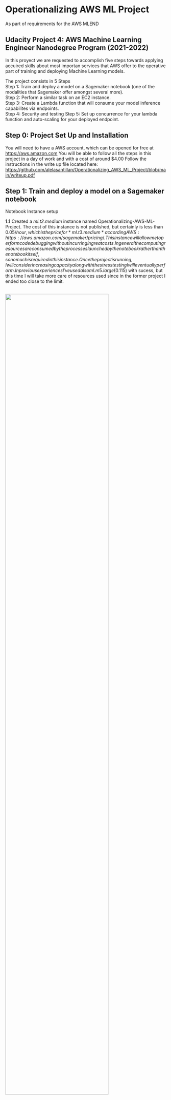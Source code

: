 # Operationalizing AWS ML Project
As part of requirements for the AWS MLEND

## Udacity Project 4: AWS Machine Learning Engineer Nanodegree Program (2021-2022)

In this proyect we are requested to accomplish five steps towards applying accuired skills
about most importan services that AWS offer to the operative part of training and deploying 
Machine Learning models.

The project consists in 5 Steps<br/>
Step 1: Train and deploy a model on a Sagemaker notebook (one of the modalities that Sagemaker offer amongst several more).<br/>
Step 2: Perform a similar task on an EC2 instance.</br>
Step 3: Create a Lambda function that will consume your model inference capabilites via endpoints.</br>
Step 4: Security and testing
Step 5: Set up concurrence for your lambda function and auto-scaling for your deployed endpoint.</br>


## Step 0: Project Set Up and Installation
You will need to have a AWS account, which can be opened for free at https://aws.amazon.com 
You will be able to follow all the steps in this project in a day of work and with a cost of around $4.00
Follow the instructions in the write up file located here:
https://github.com/alelasantillan/Operationalizing_AWS_ML_Project/blob/main/writeup.pdf


## Step 1: Train and deploy a model on a Sagemaker notebook 

Notebook Instance setup

**1.1** Created a *ml.t2.medium* instance named Operationalizing-AWS-ML-Project.
The cost of this instance is not published, but certainly is  less than $0.05/hour, which is the price for *ml.t3.medium* according AWS: https://aws.amazon.com/sagemaker/pricing/.
This instance will allow me to perform code debugging without incurring in great costs. In general the computing resources are consumed by the processes launched by the notebook 
rather than the notebook itself, so no much is required in this instance.
Once the project is running, I will consider increasing capacity along with the stress testing I will eventually perform.
In previous experiences I've used also ml.m5.large ($0.115) with sucess, but this time I will take more care of resources used since in the former project I ended too close to the limit.

<br/>
<img src="screenshots/Step1/1. Notebook instance creation.png" width="80%">
<br/><br/>

I've launched the Notebook Instance, but it took a long time to be ready. It happens from time to time, but is not usual. You just have to wait:
<br/>
<img src="screenshots/Step1/2. In pending status.png" width="80%">
<br/><br/>

**1.2** I uploaded the train_and_deploy-solution.ipynb into the SageMaker notebook instance, as well as the files hpo.py and infernce2.py to run the Hyperparameter Optimization part, the training-debugging part and the endpoint deploy part. I adjusted the bucket name in all ocurrences and changed the instance types for running
the three different process:  two *ml.m5.xlarge* for the hyperparameter optimization and training-debugging and *ml.m5.large* for deploy of endpoint for inferences.

**1.3** Created a bucket named "udacitysolution-alela" and changed the notebook to use that bucket.
Run the train_and_deploy-solution.ipynb first cells refered about data collection, unzipping and syncronization with s3
and the cells created the images folders, and images into the bucket.
<br/>
<img src="screenshots/Step1/3. s3 udacitysolution-alela.png" width="80%">
<br/><br/>

**1.4** Run the following cells of the notebook to peform Hyperparameter optimization.
This computation takes some time, depending on the instance type you choose to run computation.

I reserved the values of the optimization to perform the training of 
the model. At this point using the smdebug module, web perform debugging of the model 
to avoid the following problems that can show up in any training:
overfitting, vanishin gradients, poor weight initialization or overtraining.
Once the model is trained this way, we create another identical model but with multi instance.
The multi instance training resulted in:
Training seconds: 4221
whereas the single instance just:
Training seconds: 1339
<br/>
<img src="screenshots/Step1/4. running the tuning estimator - 2 training instances ml.m5.xlarge created.png" width="80%">
<br/><br/>
This are the details of each training instance:

<br/>
<img src="screenshots/Step1/4.1. details of one training job.png" width="80%">
<br/><br/>    
And this is the cell code of the notebook that determined the two training instances to accelerate computation:
<br/>
<img src="screenshots/Step1/4.3. cell that determined 2 jobs.png" width="80%">
<br/><br/>  
And the tuning job can also be seen from here:
<br/>
<img src="screenshots/Step1/4.4. tuning job.png" width="80%">
<br/><br/>  
Finally, when those jobs completed execution, we have the following result on the cell:
<br/>
<img src="screenshots/Step1/4.6. hyperparamenter tuning results.png" width="80%">
<br/>
We can keep this values to use them later for the training-debugging of the model with optimal parameters.
<br/><br/> 
           
**1.5** We deployed two endpoints for inference in both single instance and multi instance and peformed the prediction for the same data and we obtained different results as well ad different inference times.
We kept the logs of both invocations to see if there is some sensitive difference but inference times were similar. We should instead perform a lot of requests to see how the endpoints latency behaves in case of higher throughput.
The code for the single instance:
<br/>
<img src="screenshots/Step1/5.1 Code for Training and debugging single instance estimator.png" width="80%">
<br/><br/>
The training for the single instance estimator produced by that code:
<br/>
<img src="screenshots/Step1/5.2. Training job for training and debugging single instance estimator.png" width="80%">
<br/><br/>
Process jobs completed to avoid overfitting, poor weight initilizacion, overtraining and vanishing gradients:
<br/>
<img src="screenshots/Step1/5.3. Process jobs created and completed to train and debug single instance estimator.png" width="80%">
<br/><br/>

**1.6**  Analogously, we performed same computation for the multi-instance model:
The code for the multi instance:
<br/>
<img src="screenshots/Step1/6.1 Code for Training and debugging multi instance estimator.png" width="80%">
<br/><br/>
The training for the multi instance estimator produced by that code:
<br/>
<img src="screenshots/Step1/6.2. Training job for training and debugging multi instance estimator.png" width="80%">
<br/><br/>
Process jobs completed to avoid overfitting, poor weight initilizacion, overtraining and vanishing gradients:
<br/>
<img src="screenshots/Step1/6.3. Process jobs created and completed to train and debug multi instance estimator.png" width="80%">
<br/><br/>

**1.7** After creating this two endpoints, the final version of the notebook is the one in this repo and we deleted the endpoints and stop the notebook instance to avoid charges.

<img src="screenshots/Step1/7. Endpoints created by the notebook, single and mulit instance estimators.png" width="80%">
<br/><br/>

## Step 2: Perform a similar task on an EC2 instance.

EC2 Instance setup

**2.1** We choose first to launch a t2.micro since it's free tier to avoid costs, if I consider it insufficient, I will retry with a larger instance. Anyway the load is not in the EC2, as it was not on the notebook in sagemaker, but in the jobs launched for hpo and training. 

To compare:
In the sagemaker task we used ml.t2.medium for the notebook (very light work) and two ml.m5.xlarge for the trainings and ml.m5.large for inferences.
The total costs of performing the tasks with sagemaker were $4.03
The total costs of EC2 using same combination of resources were much less than that, but the jobs were different too.
<br/>
<img src="screenshots/Step2/2.1 Biling for SageMaker.png" width="80%">
<br/><br/>
I choose the AMI Amazon Deep Learning because it comes with ML learning environment integrated already.
<br/>
<img src="screenshots/Step2/2.2 Choose the AMI  Amazon Deep Learning and choose the Instance ml.t3.medium.png" width="80%">
<br/><br/>

And finally launched the instance:
<br/>
<img src="screenshots/Step2/2.3 Create the Instance t2.micro that had to be changed later to ml.t3.medium.png" width="80%">
<br/><br/>

Later on, it turned out that for amazon deep learning free tier is not available for the Amazon Deep Learning AMI and when installing torch by doing:
pip install torch
there was a memory problem.
For that reason I stop the instance and I re launched a ml.t3.medium and connected to this new instance with the same information I had in the t2.micro in a matter of seconds.



**2.2** I created the dir TrainedModels and downloaded and unzipped there the file:
https://s3-us-west-1.amazonaws.com/udacity-aind/dog-project/dogImages.zip
using wget and unzip commands
<br/>           
<img src="screenshots/Step2/2.5 Download the data from s3 using wget command.png"
width="80%">
<br/><br/>

**2.3** Created the file solution.py and I pasted the contents of the scrip ec2train1.py
<br/>
<img src="screenshots/Step2/2.4 Connect to console and create the directory for keeping the model and create the solution.py using the code provided in the ec2train1.py.png" width="80%">
<br/><br/>

**2.4** Run the solution.py and took a screenshot of the model into the TrainedModels directory
After inspecting the code in solution.py I can see that it performs the same tasks that were
performed in the notebook of step 1 (train_and_deploy-solution.ipynb. It was adapted to work 
in a typical linux distro but with some changes as follows:
<br/>
<img src="screenshots/Step2/2.6 Train the model. Aprox 30min, but terminals freeze if no activity.png" width="80%">
<br/><br/>
       
**Considerations about the code into the solution.py file:**
           
The code resembles the one used in hpo.py, but it has no smdebug module to perform the final debugging, so the result will be less effective.
As well, hyperparameters are fixed, so there is no hyperparameter optimization. 
Also, this code does not perform the deploy of the endpoint. 
All that will have to be worked later.
<br/>
<img src="screenshots/Step1/
width="80%">
<br/><br/>

**2.5** Finally the job ended as follows:
Execution time start 6:57 7:24 ended.
And the proof of the job run well is the model saved into the directory:
<br/>
<img src="screenshots/Step2/2.7 Proof of completing the training job for the task EC2.png" width="80%">
<br/><br/>
           
## Step 3: Create a Lambda function that will consume your model inference capabilites via endpoints.
                                                                                                      
**3.1** For this task I had to re create the endpoint I deleted yeasterday.
I have the models for the endpoint configuration created for both multi-instance and single-instance
I went to models in SageMaker and all the models created were there.
I decided to use the multi-instance one:
<br/>
<img src="screenshots/Step3/3.1 Models created with SageMaker Notebook Instance.png" width="80%">
<br/><br/>

                                                                                                
**3.2** Then I went to endpoints on SageMaker and created the enpoint using the multi-instance model shown above and I choose a new name for the endpoint.
<br/>                                                                                               
<img src="screenshots/Step3/3.2 Endpoint created from model multi-instance.png" width="80%">
<br/><br/>


## Step 4: Security and testing.
**4.1** I tested the lambda funcion using the following test:
{"url": "https://s3.amazonaws.com/cdn-origin-etr.akc.org/wp-content/uploads/2017/11/20113314/Carolina-Dog-standing-outdoors.jpg" }
But I run into an error when testing.
<br/>
<img src="screenshots/Step4/4.1 Lambda error.png" width="80%">
<br/><br/>
                                                                                           
This error was caused because of Lambda running on a rol that has no permissions over SageMaker nor Over s3.
<br/>
<img src="screenshots/Step4/4.2 Lamda error solution 1.png" width="80%">
<br/><br/>
To solve that we added the policies for sagemakerfullaccess and s3fullaccess to the execution role.
<br/>
<img src="screenshots/Step4/4.2 Lamda error solution 2.png" width="80%">
<br/><br/>
                                                                       
**4.2** I rerun the test and now it worked!
<br/>
<img src="screenshots/Step4/4.4 Lambda success.png" width="80%">
<br/><br/>
Here is the complete response from the endpoint:                                                             
                                                               
Test Event Name
test-lambda

Response
{
  "statusCode": 200,
  "headers": {
    "Content-Type": "text/plain",
    "Access-Control-Allow-Origin": "*"
  },
  "type-result": "<class 'str'>",
  "COntent-Type-In": "<__main__.LambdaContext object at 0x7f2b8cba16d0>",
  "body": "[[-1.9230748414993286, 2.0606367588043213, -2.975001096725464, 2.7361202239990234, 2.503251314163208, 0.9743241667747498, -0.5436190962791443, -0.552527904510498, -6.05665397644043, 1.721237063407898, 2.425633668899536, 1.1596161127090454, 0.23340359330177307, 1.1787495613098145, -1.682868480682373, 0.04093865305185318, -3.0608670711517334, -1.0202009677886963, 0.5772457122802734, 2.3727235794067383, 1.725218415260315, -0.061895087361335754, -0.507676362991333, -3.4325389862060547, -2.3014237880706787, -6.103825092315674, 2.229447841644287, -1.3559074401855469, 0.214759960770607, -0.4876475930213928, 2.2932322025299072, -1.8778115510940552, -2.646745443344116, -0.4442533254623413, -1.4839411973953247, 0.018974244594573975, 0.5177682042121887, -0.4669727385044098, -0.7576069235801697, -1.7498409748077393, 1.264542818069458, 1.4518052339553833, 2.3175251483917236, 0.6133086681365967, 2.315450429916382, -2.0466291904449463, 1.5150392055511475, -0.7387037873268127, 0.36982569098472595, -0.008169978857040405, 1.6424503326416016, -2.1007399559020996, -2.434668779373169, -0.008525431156158447, -4.083022117614746, -0.004357367753982544, -2.7408454418182373, -0.48699548840522766, -3.6401796340942383, -1.6554871797561646, -1.546553373336792, -1.7185020446777344, -2.040588855743408, -4.549625396728516, -2.8638806343078613, -2.800689697265625, 1.9408971071243286, -0.13130821287631989, -1.1525102853775024, -1.2089629173278809, 3.5017807483673096, -2.380239725112915, -1.1759413480758667, -1.4099303483963013, -2.453126907348633, -2.063462018966675, -3.7739031314849854, -1.0499930381774902, 1.1904747486114502, -1.380522608757019, 1.0462281703948975, -5.719635009765625, 0.3957575261592865, 1.9719444513320923, -4.87777853012085, -5.302970886230469, -0.5300191640853882, -3.840769052505493, -2.534928798675537, 1.4356107711791992, -3.2125887870788574, 0.5481349229812622, -3.9147355556488037, -1.0964760780334473, 1.0998213291168213, 0.7646914124488831, -1.695220708847046, -1.466501235961914, -3.896580696105957, -4.843873023986816, -9.731215476989746, -2.6416592597961426, 1.6428296566009521, -2.0402002334594727, -0.4763360619544983, -0.48405128717422485, -2.3959767818450928, 1.7910501956939697, 3.1037676334381104, 1.1668872833251953, -0.15623413026332855, 0.057766884565353394, -3.2649059295654297, -1.6079130172729492, -3.212416410446167, 0.8164639472961426, -0.5811924934387207, 2.154860258102417, -2.4100425243377686, 0.4797557294368744, -0.26428431272506714, -1.8739787340164185, -0.9146941304206848, 0.05285979062318802, -6.775721073150635, 0.4937722682952881, -3.6679766178131104, 1.0705149173736572, -0.2790021300315857, -3.6403069496154785, -7.05629825592041, -2.225168466567993, -5.770076274871826]]"
}

Function Logs
START RequestId: bedc566e-5914-40dd-8375-87253071f404 Version: $LATEST
Context::: <__main__.LambdaContext object at 0x7f2b8cba16d0>
EventType:: <class 'dict'>
END RequestId: bedc566e-5914-40dd-8375-87253071f404
REPORT RequestId: bedc566e-5914-40dd-8375-87253071f404	Duration: 1064.61 ms	Billed Duration: 1065 ms	Memory Size: 128 MB	Max Memory Used: 68 MB

Request ID
bedc566e-5914-40dd-8375-87253071f404


## Step 5: Set up concurrence for your lambda function an

1.
To let the lamdba answer requests in a parallel fashion we added concurrency from the configuration 
of the lambda function.

reserved concurrency price is low, but latency could be high.
provisioned concurrency is always on and more costly

we set up the version1 of the function and using the edit button in Concurrency pane we selected
reserved concurrency of 3 (to avoid costs while the enpoint is deployed)


auto scaling
we will scale our endpoint to scale to more instances and with some short scale in cool down time, and some longer scale out cool down time.



we choose 3 instances of auto scaling as well as 3 reserved concurrency to be able to deal with triple increase in demand. 


## Final words:
AWS was able to let us quickly create this model and deploy it in a way that is easily scalable and secure as shown in Step 3 and Step 4. This is one of the strongest features of the AWS Sagemaker for quick and professional Machine Learning solutions.
